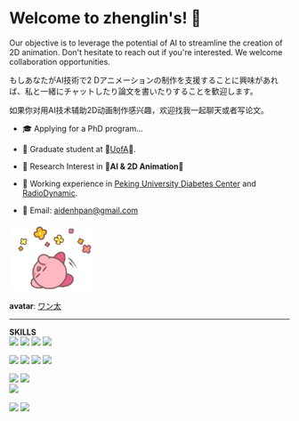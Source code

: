 # Welcome to zhenglin's! 👋

Our objective is to leverage the potential of AI to streamline the creation of 2D animation. Don't hesitate to reach out if you're interested. We welcome collaboration opportunities.

もしあなたがAI技術で2 Dアニメーションの制作を支援することに興味があれば、私と一緒にチャットしたり論文を書いたりすることを歓迎します。

如果你对用AI技术辅助2D动画制作感兴趣，欢迎找我一起聊天或者写论文。

- 🎓 Applying for a PhD program...
- 🚸 Graduate student at 🍁[UofA](https://www.ualberta.ca/index.html)🍁.
- 🔬 Research Interest in 🦊**AI & 2D Animation**🦊
- 💼 Working experience in [Peking University Diabetes Center](https://www.facebook.com/bysy.edu.cn/) and [RadioDynamic](http://radynhealth.com/#/home).

- 📮 Email: aidenhpan@gmail.com

<p align="left">
  <img src="https://github.com/ZhenglinPan/ZhenglinPan/blob/main/resources/kirby-kirby-line-sticker.gif" width="150" alt="accessibility text">
</p>

**avatar**: [ワン太](https://www.pixiv.net/users/479715)

---
**SKILLS**  
[![](https://img.shields.io/badge/Python-f9c83c?style=flat-square&logo=python&logoColor=black)](https://www.python.org/)
[![](https://img.shields.io/badge/R-276DC3?style=flat-square&logo=r&logoColor=white)](https://www.r-project.org/)
[![](https://img.shields.io/badge/C%2B%2B-00599C?style=flat-square&logo=c%2B%2B&logoColor=white)]()
[![](https://img.shields.io/badge/-Docker-2496ED?style=flat-square&logo=docker&logoColor=ffffff)](https://www.docker.com/)

[![](https://img.shields.io/badge/Pytorch-ee4c2c?style=flat-square&logo=pytorch&logoColor=white)](https://pytorch.org/)
[![](https://img.shields.io/badge/TensorFlow-FF6F00?style=flat-square&logo=tensorflow&logoColor=white)](https://www.tensorflow.org/)
[![](https://img.shields.io/badge/Keras-d00000?style=flat-square&logo=keras&logoColor=white)](https://keras.io/)
[![](https://img.shields.io/badge/OpenCV-5d5dff?style=flat-square&logo=opencv&logoColor=white)](https://opencv.org/)

[![](https://img.shields.io/badge/IDE-Visual%20Studio%20Code-blue?style=flat-square&logo=visual-studio-code&logoColor=ffffff)](https://code.visualstudio.com/)
[![](https://img.shields.io/badge/IDE-Jupyter-9e9e9e.svg?&style=flat-square&logo=jupyter&logoColor=f37726)](https://jupyter.org/)  
[![](https://img.shields.io/badge/IDE-PyCharm-4dd37c.svg?&style=flat-square&logo=PyCharm&logoColor=white)](https://www.jetbrains.com/pycharm/)  

[![](https://img.shields.io/badge/Ubuntu-E95420?style=flat-square&logo=ubuntu&logoColor=white)](https://ubuntu.com/)
[![](https://img.shields.io/badge/GIT-E44C30?style=flat-square&logo=git&logoColor=white)](https://git-scm.com/)


